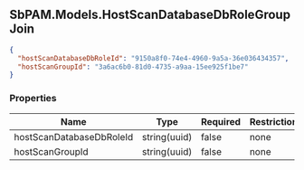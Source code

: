
<h2 id="tocS_SbPAM.Models.HostScanDatabaseDbRoleGroupJoin">SbPAM.Models.HostScanDatabaseDbRoleGroupJoin</h2>

<a id="schemasbpam.models.hostscandatabasedbrolegroupjoin"></a>
<a id="schema_SbPAM.Models.HostScanDatabaseDbRoleGroupJoin"></a>
<a id="tocSsbpam.models.hostscandatabasedbrolegroupjoin"></a>
<a id="tocssbpam.models.hostscandatabasedbrolegroupjoin"></a>

```json
{
  "hostScanDatabaseDbRoleId": "9150a8f0-74e4-4960-9a5a-36e036434357",
  "hostScanGroupId": "3a6ac6b0-81d0-4735-a9aa-15ee925f1be7"
}

```

### Properties

|Name|Type|Required|Restrictions|Description|
|---|---|---|---|---|
|hostScanDatabaseDbRoleId|string(uuid)|false|none|none|
|hostScanGroupId|string(uuid)|false|none|none|


